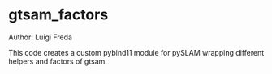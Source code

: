 # gtsam_factors 

Author: Luigi Freda

This code creates a custom pybind11 module for pySLAM wrapping different helpers and factors of gtsam.